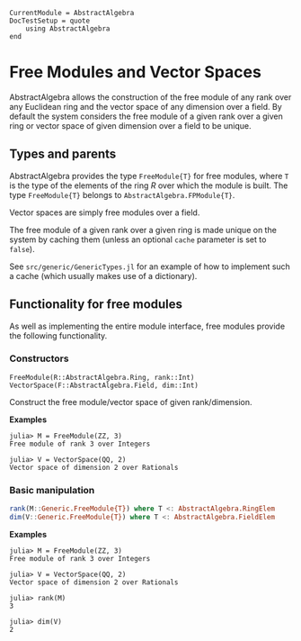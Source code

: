 ```@meta
CurrentModule = AbstractAlgebra
DocTestSetup = quote
    using AbstractAlgebra
end
```

# Free Modules and Vector Spaces

AbstractAlgebra allows the construction of the free module of any rank over any
Euclidean ring and the vector space of any dimension over a field. By default
the system considers the free module of a given rank over a given ring or
vector space of given dimension over a field to be unique.

## Types and parents

AbstractAlgebra provides the type `FreeModule{T}` for free modules, where `T`
is the type of the elements of the ring $R$ over which the module is built.
The type `FreeModule{T}` belongs to `AbstractAlgebra.FPModule{T}`.

Vector spaces are simply free modules over a field.

The free module of a given rank over a given ring is made unique on the
system by caching them (unless an optional `cache` parameter is set to
`false`).

See `src/generic/GenericTypes.jl` for an example of how to implement such a
cache (which usually makes use of a dictionary).

## Functionality for free modules

As well as implementing the entire module interface, free modules provide the
following functionality.

### Constructors

```@docs
FreeModule(R::AbstractAlgebra.Ring, rank::Int)
VectorSpace(F::AbstractAlgebra.Field, dim::Int)
```

Construct the free module/vector space of given rank/dimension.

**Examples**

```jldoctest
julia> M = FreeModule(ZZ, 3)
Free module of rank 3 over Integers

julia> V = VectorSpace(QQ, 2)
Vector space of dimension 2 over Rationals

```

### Basic manipulation

```julia
rank(M::Generic.FreeModule{T}) where T <: AbstractAlgebra.RingElem
dim(V::Generic.FreeModule{T}) where T <: AbstractAlgebra.FieldElem
```

**Examples**

```jldoctest
julia> M = FreeModule(ZZ, 3)
Free module of rank 3 over Integers

julia> V = VectorSpace(QQ, 2)
Vector space of dimension 2 over Rationals

julia> rank(M)
3

julia> dim(V)
2

```


